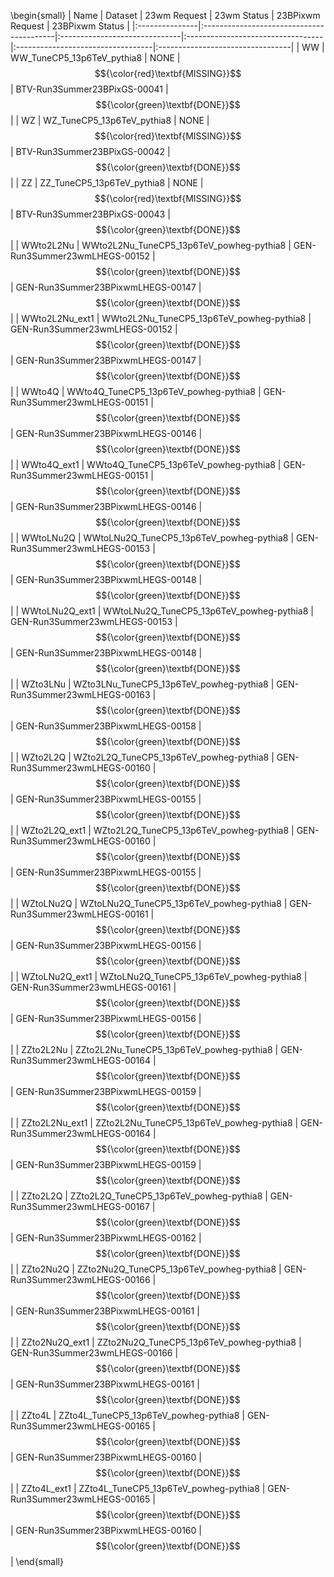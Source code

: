 \begin{small}
| Name           | Dataset                                  | 23wm Request                  | 23wm Status                       | 23BPixwm Request                  | 23BPixwm Status                  |
|:---------------|:-----------------------------------------|:------------------------------|:----------------------------------|:----------------------------------|:---------------------------------|
| WW             | WW_TuneCP5_13p6TeV_pythia8               | NONE                          | $${\color{red}\textbf{MISSING}}$$ | BTV-Run3Summer23BPixGS-00041      | $${\color{green}\textbf{DONE}}$$ |
| WZ             | WZ_TuneCP5_13p6TeV_pythia8               | NONE                          | $${\color{red}\textbf{MISSING}}$$ | BTV-Run3Summer23BPixGS-00042      | $${\color{green}\textbf{DONE}}$$ |
| ZZ             | ZZ_TuneCP5_13p6TeV_pythia8               | NONE                          | $${\color{red}\textbf{MISSING}}$$ | BTV-Run3Summer23BPixGS-00043      | $${\color{green}\textbf{DONE}}$$ |
| WWto2L2Nu      | WWto2L2Nu_TuneCP5_13p6TeV_powheg-pythia8 | GEN-Run3Summer23wmLHEGS-00152 | $${\color{green}\textbf{DONE}}$$  | GEN-Run3Summer23BPixwmLHEGS-00147 | $${\color{green}\textbf{DONE}}$$ |
| WWto2L2Nu_ext1 | WWto2L2Nu_TuneCP5_13p6TeV_powheg-pythia8 | GEN-Run3Summer23wmLHEGS-00152 | $${\color{green}\textbf{DONE}}$$  | GEN-Run3Summer23BPixwmLHEGS-00147 | $${\color{green}\textbf{DONE}}$$ |
| WWto4Q         | WWto4Q_TuneCP5_13p6TeV_powheg-pythia8    | GEN-Run3Summer23wmLHEGS-00151 | $${\color{green}\textbf{DONE}}$$  | GEN-Run3Summer23BPixwmLHEGS-00146 | $${\color{green}\textbf{DONE}}$$ |
| WWto4Q_ext1    | WWto4Q_TuneCP5_13p6TeV_powheg-pythia8    | GEN-Run3Summer23wmLHEGS-00151 | $${\color{green}\textbf{DONE}}$$  | GEN-Run3Summer23BPixwmLHEGS-00146 | $${\color{green}\textbf{DONE}}$$ |
| WWtoLNu2Q      | WWtoLNu2Q_TuneCP5_13p6TeV_powheg-pythia8 | GEN-Run3Summer23wmLHEGS-00153 | $${\color{green}\textbf{DONE}}$$  | GEN-Run3Summer23BPixwmLHEGS-00148 | $${\color{green}\textbf{DONE}}$$ |
| WWtoLNu2Q_ext1 | WWtoLNu2Q_TuneCP5_13p6TeV_powheg-pythia8 | GEN-Run3Summer23wmLHEGS-00153 | $${\color{green}\textbf{DONE}}$$  | GEN-Run3Summer23BPixwmLHEGS-00148 | $${\color{green}\textbf{DONE}}$$ |
| WZto3LNu       | WZto3LNu_TuneCP5_13p6TeV_powheg-pythia8  | GEN-Run3Summer23wmLHEGS-00163 | $${\color{green}\textbf{DONE}}$$  | GEN-Run3Summer23BPixwmLHEGS-00158 | $${\color{green}\textbf{DONE}}$$ |
| WZto2L2Q       | WZto2L2Q_TuneCP5_13p6TeV_powheg-pythia8  | GEN-Run3Summer23wmLHEGS-00160 | $${\color{green}\textbf{DONE}}$$  | GEN-Run3Summer23BPixwmLHEGS-00155 | $${\color{green}\textbf{DONE}}$$ |
| WZto2L2Q_ext1  | WZto2L2Q_TuneCP5_13p6TeV_powheg-pythia8  | GEN-Run3Summer23wmLHEGS-00160 | $${\color{green}\textbf{DONE}}$$  | GEN-Run3Summer23BPixwmLHEGS-00155 | $${\color{green}\textbf{DONE}}$$ |
| WZtoLNu2Q      | WZtoLNu2Q_TuneCP5_13p6TeV_powheg-pythia8 | GEN-Run3Summer23wmLHEGS-00161 | $${\color{green}\textbf{DONE}}$$  | GEN-Run3Summer23BPixwmLHEGS-00156 | $${\color{green}\textbf{DONE}}$$ |
| WZtoLNu2Q_ext1 | WZtoLNu2Q_TuneCP5_13p6TeV_powheg-pythia8 | GEN-Run3Summer23wmLHEGS-00161 | $${\color{green}\textbf{DONE}}$$  | GEN-Run3Summer23BPixwmLHEGS-00156 | $${\color{green}\textbf{DONE}}$$ |
| ZZto2L2Nu      | ZZto2L2Nu_TuneCP5_13p6TeV_powheg-pythia8 | GEN-Run3Summer23wmLHEGS-00164 | $${\color{green}\textbf{DONE}}$$  | GEN-Run3Summer23BPixwmLHEGS-00159 | $${\color{green}\textbf{DONE}}$$ |
| ZZto2L2Nu_ext1 | ZZto2L2Nu_TuneCP5_13p6TeV_powheg-pythia8 | GEN-Run3Summer23wmLHEGS-00164 | $${\color{green}\textbf{DONE}}$$  | GEN-Run3Summer23BPixwmLHEGS-00159 | $${\color{green}\textbf{DONE}}$$ |
| ZZto2L2Q       | ZZto2L2Q_TuneCP5_13p6TeV_powheg-pythia8  | GEN-Run3Summer23wmLHEGS-00167 | $${\color{green}\textbf{DONE}}$$  | GEN-Run3Summer23BPixwmLHEGS-00162 | $${\color{green}\textbf{DONE}}$$ |
| ZZto2Nu2Q      | ZZto2Nu2Q_TuneCP5_13p6TeV_powheg-pythia8 | GEN-Run3Summer23wmLHEGS-00166 | $${\color{green}\textbf{DONE}}$$  | GEN-Run3Summer23BPixwmLHEGS-00161 | $${\color{green}\textbf{DONE}}$$ |
| ZZto2Nu2Q_ext1 | ZZto2Nu2Q_TuneCP5_13p6TeV_powheg-pythia8 | GEN-Run3Summer23wmLHEGS-00166 | $${\color{green}\textbf{DONE}}$$  | GEN-Run3Summer23BPixwmLHEGS-00161 | $${\color{green}\textbf{DONE}}$$ |
| ZZto4L         | ZZto4L_TuneCP5_13p6TeV_powheg-pythia8    | GEN-Run3Summer23wmLHEGS-00165 | $${\color{green}\textbf{DONE}}$$  | GEN-Run3Summer23BPixwmLHEGS-00160 | $${\color{green}\textbf{DONE}}$$ |
| ZZto4L_ext1    | ZZto4L_TuneCP5_13p6TeV_powheg-pythia8    | GEN-Run3Summer23wmLHEGS-00165 | $${\color{green}\textbf{DONE}}$$  | GEN-Run3Summer23BPixwmLHEGS-00160 | $${\color{green}\textbf{DONE}}$$ |
\end{small}